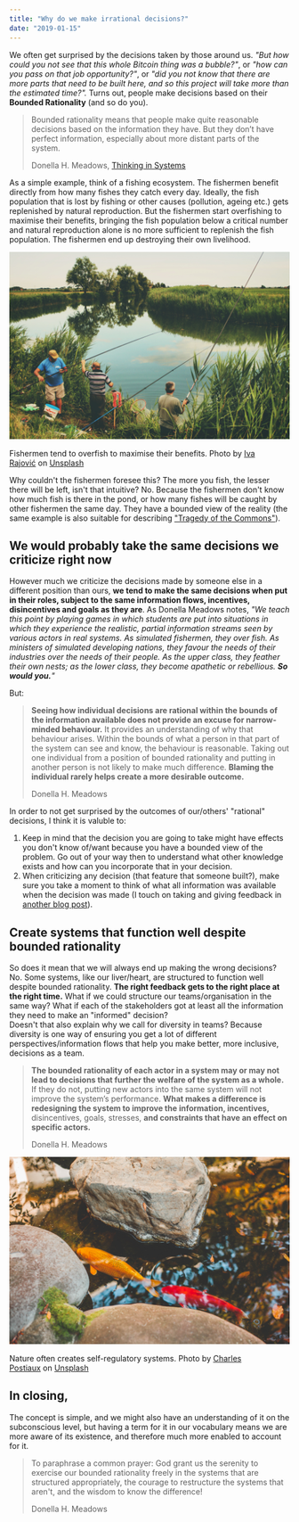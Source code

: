```yaml
---
title: "Why do we make irrational decisions?"
date: "2019-01-15"
---
```


We often get surprised by the decisions taken by those around us. _"But how could you not see that this whole Bitcoin thing was a bubble?"_, or _"how can you pass on that job opportunity?"_, or _"did you not know that there are more parts that need to be built here, and so this project will take more than the estimated time?"._ Turns out, people make decisions based on their **Bounded Rationality** (and so do you).

> Bounded rationality means that people make quite reasonable decisions based on the information they have. But they don’t have perfect information, especially about more distant parts of the system.
> 
> Donella H. Meadows, [Thinking in Systems](https://www.goodreads.com/book/show/3828902-thinking-in-systems)

As a simple example, think of a fishing ecosystem. The fishermen benefit directly from how many fishes they catch every day. Ideally, the fish population that is lost by fishing or other causes (pollution, ageing etc.) gets replenished by natural reproduction. But the fishermen start overfishing to maximise their benefits, bringing the fish population below a critical number and natural reproduction alone is no more sufficient to replenish the fish population. The fishermen end up destroying their own livelihood.

![](images/iva-rajovic-760330-unsplash.jpg)

Fishermen tend to overfish to maximise their benefits. Photo by [Iva Rajović](https://unsplash.com/photos/MhcWRAtSsro?utm_source=unsplash&utm_medium=referral&utm_content=creditCopyText) on [Unsplash](https://unsplash.com/search/photos/fishermen?utm_source=unsplash&utm_medium=referral&utm_content=creditCopyText)  

Why couldn't the fishermen foresee this? The more you fish, the lesser there will be left, isn't that intuitive? No. Because the fishermen don't know how much fish is there in the pond, or how many fishes will be caught by other fishermen the same day. They have a bounded view of the reality (the same example is also suitable for describing ["Tragedy of the Commons"](https://en.wikipedia.org/wiki/Tragedy_of_the_commons)).

## We would probably take the same decisions we criticize right now

However much we criticize the decisions made by someone else in a different position than ours, **we tend to make the same decisions when put in their roles, subject to the same information flows, incentives, disincentives and goals as they are**. As Donella Meadows notes, _"We teach this point by playing games in which students are put into situations in which they experience the realistic, partial information streams seen by various actors in real systems. As simulated fishermen, they over fish. As ministers of simulated developing nations, they favour the needs of their industries over the needs of their people. As the upper class, they feather their own nests; as the lower class, they become apathetic or rebellious. **So would you.**"_  

But:

> **Seeing how individual decisions are rational within the bounds of the information available does not provide an excuse for narrow-minded behaviour.** It provides an understanding of why that behaviour arises. Within the bounds of what a person in that part of the system can see and know, the behaviour is reasonable. Taking out one individual from a position of bounded rationality and putting in another person is not likely to make much difference. **Blaming the individual rarely helps create a more desirable outcome.**
> 
> Donella H. Meadows

In order to not get surprised by the outcomes of our/others' "rational" decisions, I think it is valuble to:

1. Keep in mind that the decision you are going to take might have effects you don't know of/want because you have a bounded view of the problem. Go out of your way then to understand what other knowledge exists and how can you incorporate that in your decision.
2. When criticizing any decision (that feature that someone built?), make sure you take a moment to think of what all information was available when the decision was made (I touch on taking and giving feedback in [another blog post](https://ketanbhatt.com/2018/12/10/on-taking-feedback-well/)).

## Create systems that function well despite bounded rationality

So does it mean that we will always end up making the wrong decisions? No. Some systems, like our liver/heart, are structured to function well despite bounded rationality. **The right feedback gets to the right place at the right time.** What if we could structure our teams/organisation in the same way? What if each of the stakeholders got at least all the information they need to make an "informed" decision?  
Doesn't that also explain why we call for diversity in teams? Because diversity is one way of ensuring you get a lot of different perspectives/information flows that help you make better, more inclusive, decisions as a team.

> **The bounded rationality of each actor in a system may or may not lead to decisions that further the welfare of the system as a whole.** If they do not, putting new actors into the same system will not improve the system’s performance. **What makes a difference is redesigning the system to improve the information, incentives,** disincentives, goals, stresses, **and constraints that have an effect on specific actors.**
> 
> Donella H. Meadows

![](images/charles-postiaux-1185590-unsplash.jpg)

Nature often creates self-regulatory systems. Photo by [Charles Postiaux](https://unsplash.com/photos/3Fbk3q1tMaQ?utm_source=unsplash&utm_medium=referral&utm_content=creditCopyText) on [Unsplash](https://unsplash.com/search/photos/fish?utm_source=unsplash&utm_medium=referral&utm_content=creditCopyText)

## In closing,

The concept is simple, and we might also have an understanding of it on the subconscious level, but having a term for it in our vocabulary means we are more aware of its existence, and therefore much more enabled to account for it.

> To paraphrase a common prayer: God grant us the serenity to exercise our bounded rationality freely in the systems that are structured appropriately, the courage to restructure the systems that aren't, and the wisdom to know the difference!
> 
> Donella H. Meadows
